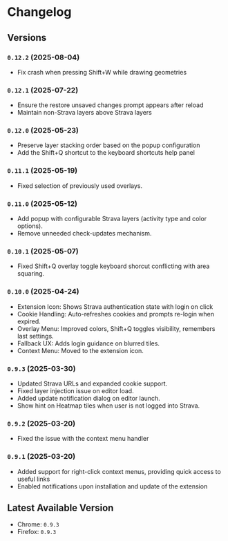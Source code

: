 # Changelog

## Versions

### `0.12.2` (2025-08-04)

- Fix crash when pressing Shift+W while drawing geometries

### `0.12.1` (2025-07-22)

- Ensure the restore unsaved changes prompt appears after reload
- Maintain non-Strava layers above Strava layers

### `0.12.0` (2025-05-23)

- Preserve layer stacking order based on the popup configuration
- Add the Shift+Q shortcut to the keyboard shortcuts help panel

### `0.11.1` (2025-05-19)

- Fixed selection of previously used overlays.

### `0.11.0` (2025-05-12)

- Add popup with configurable Strava layers (activity type and color options).
- Remove unneeded check-updates mechanism.

### `0.10.1` (2025-05-07)

- Fixed Shift+Q overlay toggle keyboard shorcut conflicting with area squaring.

### `0.10.0` (2025-04-24)

- Extension Icon: Shows Strava authentication state with login on click
- Cookie Handling: Auto-refreshes cookies and prompts re-login when expired.
- Overlay Menu: Improved colors, Shift+Q toggles visibility, remembers last settings.
- Fallback UX: Adds login guidance on blurred tiles.
- Context Menu: Moved to the extension icon.

### `0.9.3` (2025-03-30)

- Updated Strava URLs and expanded cookie support.
- Fixed layer injection issue on editor load.
- Added update notification dialog on editor launch.
- Show hint on Heatmap tiles when user is not logged into Strava.

### `0.9.2` (2025-03-20)

- Fixed the issue with the context menu handler

### `0.9.1` (2025-03-20)

- Added support for right-click context menus, providing quick access to useful links
- Enabled notifications upon installation and update of the extension

## Latest Available Version

- Chrome: `0.9.3`
- Firefox: `0.9.3`
